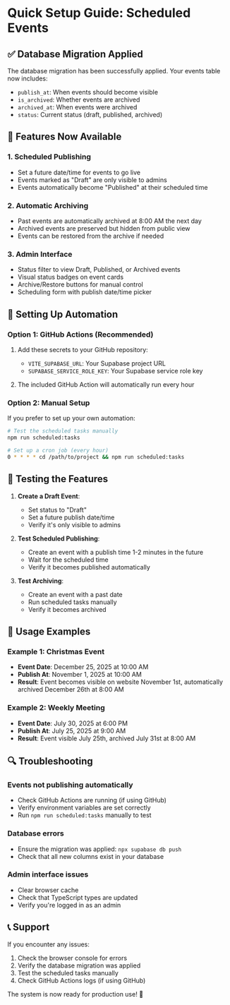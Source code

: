 # Quick Setup Guide: Scheduled Events

## ✅ Database Migration Applied
The database migration has been successfully applied. Your events table now includes:
- `publish_at`: When events should become visible
- `is_archived`: Whether events are archived
- `archived_at`: When events were archived  
- `status`: Current status (draft, published, archived)

## 🚀 Features Now Available

### 1. **Scheduled Publishing**
- Set a future date/time for events to go live
- Events marked as "Draft" are only visible to admins
- Events automatically become "Published" at their scheduled time

### 2. **Automatic Archiving**
- Past events are automatically archived at 8:00 AM the next day
- Archived events are preserved but hidden from public view
- Events can be restored from the archive if needed

### 3. **Admin Interface**
- Status filter to view Draft, Published, or Archived events
- Visual status badges on event cards
- Archive/Restore buttons for manual control
- Scheduling form with publish date/time picker

## 🔧 Setting Up Automation

### Option 1: GitHub Actions (Recommended)
1. Add these secrets to your GitHub repository:
   - `VITE_SUPABASE_URL`: Your Supabase project URL
   - `SUPABASE_SERVICE_ROLE_KEY`: Your Supabase service role key

2. The included GitHub Action will automatically run every hour

### Option 2: Manual Setup
If you prefer to set up your own automation:

```bash
# Test the scheduled tasks manually
npm run scheduled:tasks

# Set up a cron job (every hour)
0 * * * * cd /path/to/project && npm run scheduled:tasks
```

## 🧪 Testing the Features

1. **Create a Draft Event**:
   - Set status to "Draft"
   - Set a future publish date/time
   - Verify it's only visible to admins

2. **Test Scheduled Publishing**:
   - Create an event with a publish time 1-2 minutes in the future
   - Wait for the scheduled time
   - Verify it becomes published automatically

3. **Test Archiving**:
   - Create an event with a past date
   - Run scheduled tasks manually
   - Verify it becomes archived

## 📝 Usage Examples

### Example 1: Christmas Event
- **Event Date**: December 25, 2025 at 10:00 AM
- **Publish At**: November 1, 2025 at 10:00 AM
- **Result**: Event becomes visible on website November 1st, automatically archived December 26th at 8:00 AM

### Example 2: Weekly Meeting
- **Event Date**: July 30, 2025 at 6:00 PM
- **Publish At**: July 25, 2025 at 9:00 AM
- **Result**: Event visible July 25th, archived July 31st at 8:00 AM

## 🔍 Troubleshooting

### Events not publishing automatically
- Check GitHub Actions are running (if using GitHub)
- Verify environment variables are set correctly
- Run `npm run scheduled:tasks` manually to test

### Database errors
- Ensure the migration was applied: `npx supabase db push`
- Check that all new columns exist in your database

### Admin interface issues
- Clear browser cache
- Check that TypeScript types are updated
- Verify you're logged in as an admin

## 📞 Support
If you encounter any issues:
1. Check the browser console for errors
2. Verify the database migration was applied
3. Test the scheduled tasks manually
4. Check GitHub Actions logs (if using GitHub)

The system is now ready for production use! 🎉 